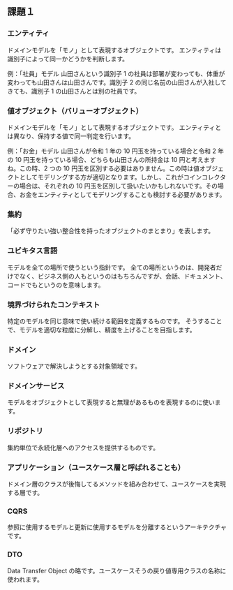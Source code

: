 ## 課題１

### エンティティ

ドメインモデルを「モノ」として表現するオブジェクトです。
エンティティは識別子によって同一かどうかを判断します。

例：「社員」モデル
山田さんという識別子 1 の社員は部署が変わっても、体重が変わっても山田さんは山田さんです。識別子 2 の同じ名前の山田さんが入社してきても、識別子 1 の山田さんとは別の社員です。

### 値オブジェクト（バリューオブジェクト）

ドメインモデルを「モノ」として表現するオブジェクトです。
エンティティとは異なり、保持する値で同一判定を行います。

例：「お金」モデル
山田さんが令和 1 年の 10 円玉を持っている場合と令和 2 年の 10 円玉を持っている場合、どちらも山田さんの所持金は 10 円と考えますね。この時、2 つの 10 円玉を区別する必要はありません。この時は値オブジェクトとしてモデリングする方が適切となります。しかし、これがコインコレクターの場合は、それぞれの 10 円玉を区別して扱いたいかもしれないです。その場合、お金をエンティティとしてモデリングすることも検討する必要があります。

### 集約

「必ず守りたい強い整合性を持ったオブジェクトのまとまり」を表します。

### ユビキタス言語

モデルを全ての場所で使うという指針です。
全ての場所というのは、開発者だけでなく、ビジネス側の人もというのはもちろんですが、会話、ドキュメント、コードでもというのを意味します。

### 境界づけられたコンテキスト

特定のモデルを同じ意味で使い続ける範囲を定義するものです。
そうすることで、モデルを適切な粒度に分解し、精度を上げることを目指します。

### ドメイン

ソフトウェアで解決しようとする対象領域です。

### ドメインサービス

モデルをオブジェクトとして表現すると無理があるものを表現するのに使います。

### リポジトリ

集約単位で永続化層へのアクセスを提供するものです。

### アプリケーション（ユースケース層と呼ばれることも）

ドメイン層のクラスが後悔してるメソッドを組み合わせて、ユースケースを実現する層です。

### CQRS

参照に使用するモデルと更新に使用するモデルを分離するというアーキテクチャです。

### DTO

Data Transfer Object の略です。ユースケースそうの戻り値専用クラスの名称に使われます。
